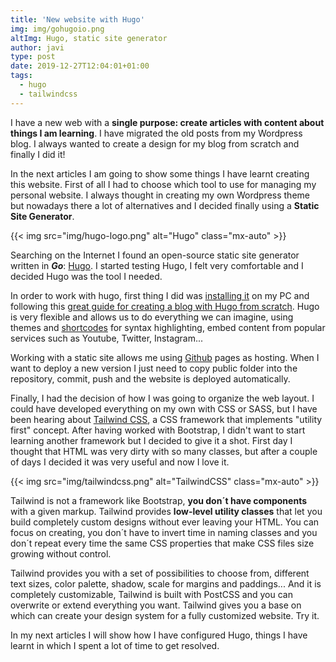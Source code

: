 ```yaml
---
title: 'New website with Hugo'
img: img/gohugoio.png
altImg: Hugo, static site generator
author: javi
type: post
date: 2019-12-27T12:04:01+01:00
tags:
  - hugo
  - tailwindcss
---
```


I have a new web with a **single purpose: create articles with content about things I am learning**. I have migrated the
old posts from my Wordpress blog. I always wanted to create a design for my blog from scratch and finally I did it!

In the next articles I am going to show some things I have learnt creating this website. First of all I had to choose
which tool to use for managing my personal website. I always thought in creating my own Wordpress theme but nowadays there
a lot of alternatives and I decided finally using a **Static Site Generator**.

{{< img src="img/hugo-logo.png" alt="Hugo" class="mx-auto" >}}

Searching on the Internet I found an open-source static site generator written in ***Go***: [Hugo][1]. I started testing
Hugo, I felt very comfortable and I decided Hugo was the tool I needed.

In order to work with hugo, first thing I did was [installing it][2] on my PC and following this [great guide for
creating a blog with Hugo from scratch][3]. Hugo is very flexible and allows us to do everything we can imagine, using
themes and [shortcodes][4] for syntax highlighting, embed content from popular services such as Youtube, Twitter, 
Instagram...

Working with a static site allows me using [Github][5] pages as hosting. When I want to deploy a new version I just need
to copy public folder into the repository, commit, push and the website is deployed automatically.

Finally, I had the decision of how I was going to organize the web layout. I could have developed everything on my own
with CSS or SASS, but I have been hearing about [Tailwind CSS][6], a CSS framework  that implements "utility first"
concept. After having worked with Bootstrap, I didn't want to start learning another framework but I decided to give it a
shot. First day I thought that HTML was very dirty with so many classes, but after a couple of days I decided it was
very useful and now I love it.

{{< img src="img/tailwindcss.png" alt="TailwindCSS" class="mx-auto" >}}

Tailwind is not a framework like Bootstrap, **you don´t have components** with a given markup. Tailwind provides 
**low-level utility classes** that let you build completely custom designs without ever leaving your HTML. You can focus
on creating, you don´t have to invert time in naming classes and you don´t repeat every time the same CSS properties
that make CSS files size growing without control.

Tailwind provides you with a set of possibilities to choose from, different text sizes, color palette, shadow, scale for
margins and paddings... And it is completely customizable, Tailwind is built with PostCSS and you can overwrite or
extend everything you want. Tailwind gives you a base on which can create your design system for a fully customized
website. Try it.

In my next articles I will show how I have configured Hugo, things I have learnt in which I spent a lot of time to get
resolved.

[1]: https://gohugo.io/
[2]: https://gohugo.io/getting-started/quick-start/
[3]: https://zwbetz.com/make-a-hugo-blog-from-scratch/
[4]: https://gohugo.io/content-management/shortcodes/
[5]: https://github.com
[6]: https://tailwindcss.com
